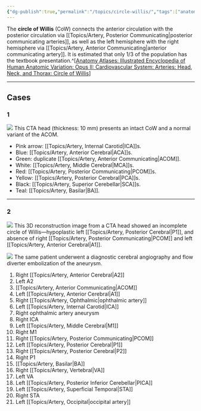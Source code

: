 ```yaml
---
{"dg-publish":true,"permalink":"/topics/circle-willis/","tags":["anatomy","CTA"],"created":"2023-09-27T17:21:02.519-07:00","updated":"2023-12-06T14:58:20.526-08:00"}
---
```



The **circle of Willis** (CoW) connects the anterior circulation with the posterior circulation via [[Topics/Artery, Posterior Communicating\|posterior communicating arteries]], as well as the left hemisphere with the right hemisphere via [[Topics/Artery, Anterior Communicating\|anterior communicating artery]]. It is estimated that only 1/3 of the population has the textbook presentation.^[[Anatomy Atlases: Illustrated Encyclopedia of Human Anatomic Variation: Opus II: Cardiovascular System: Arteries: Head, Neck, and Thorax: Circle of Willis](https://www.anatomyatlases.org/AnatomicVariants/Cardiovascular/Text/Arteries/CircleofWillis.shtml)]

---

## Cases

### 1

![](https://i.imgur.com/87UroZq.png)
This CTA head (thickness: 10 mm) presents an intact CoW and a normal variant of the ACOM. 

- Pink arrow: [[Topics/Artery, Internal Carotid\|ICA]]s. 
- Blue: [[Topics/Artery, Anterior Cerebral\|ACA]]s. 
- Green: duplicate [[Topics/Artery, Anterior Communicating\|ACOM]]. 
- White: [[Topics/Artery, Middle Cerebral\|MCA]]s. 
- Red: [[Topics/Artery, Posterior Communicating\|PCOM]]s. 
- Yellow: [[Topics/Artery, Posterior Cerebral\|PCA]]s. 
- Black: [[Topics/Artery, Superior Cerebellar\|SCA]]s. 
- Teal: [[Topics/Artery, Basilar\|BA]].

---

### 2

![](https://i.imgur.com/qPnPdmw.jpg)
This 3D reconstruction image from a CTA head showed an incomplete circle of Willis—hypoplastic left [[Topics/Artery, Posterior Cerebral\|P1]], and absence of right [[Topics/Artery, Posterior Communicating\|PCOM]] and left [[Topics/Artery, Anterior Cerebral\|A1]].

![](https://i.imgur.com/T4jlvaN.jpg)
The same patient underwent a diagnostic cerebral angiography and flow diverter embolization of the aneurysm.

1. Right [[Topics/Artery, Anterior Cerebral\|A2]]
2. Left A2
3. [[Topics/Artery, Anterior Communicating\|ACOM]]
4. Left [[Topics/Artery, Anterior Cerebral\|A1]]
5. Right [[Topics/Artery, Ophthalmic\|ophthalmic artery]]
6. Left [[Topics/Artery, Internal Carotid\|ICA]]
7. Right ophthalmic artery aneurysm
8. Right ICA
9. Left [[Topics/Artery, Middle Cerebral\|M1]]
10. Right M1
11. Right [[Topics/Artery, Posterior Communicating\|PCOM]]
12. Left [[Topics/Artery, Posterior Cerebral\|P1]]
13. Right [[Topics/Artery, Posterior Cerebral\|P2]]
14. Right P1
15. [[Topics/Artery, Basilar\|BA]]
16. Right [[Topics/Artery, Vertebral\|VA]]
17. Left VA
18. Left [[Topics/Artery, Posterior Inferior Cerebellar\|PICA]]
19. Left [[Topics/Artery, Superficial Temporal\|STA]]
20. Right STA
21. Left [[Topics/Artery, Occipital\|occipital artery]]
